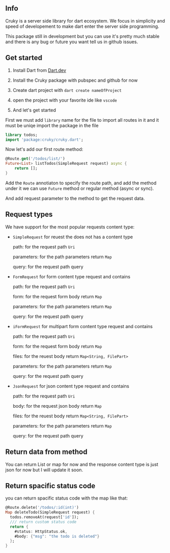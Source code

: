## Info

Cruky is a server side library for dart ecosystem. We focus in simplicity and speed of developement to make dart enter the server side programming.

This package still in development but you can use it's pretty much stable and there is any bug or future you want tell us in github issues.

## Get started

1. Install Dart from [Dart.dev](https://dart.dev/)

2. Install the Cruky package with pubspec and github for now

3. Create dart project with  `dart create nameOfProject`

4. open the project with your favorite ide like  `vscode`

5. And let's get started

First we must add `library` name for the file to import all routes in it and it must be uniqe import the package in the file

```dart
library todos;
import 'package:cruky/cruky.dart';
```

Now let's add our first route method:

```dart
@Route.get('/todos/list/')
Future<List> listTodos(SimpleRequest request) async {
    return [];
}
```

Add the `Route` annotiaton to specify the route path, and add the method under it we can use  `Future` method or regular method (async or sync).

And add request parameter to the method to get the request data.

## Request types

We have support for the most popular requests content type:

- `SimpleRequest` for reuest the does not has a content type
  
  path: for the request path `Uri`
  
  parameters: for the path parameters return `Map`
  
  query: for the request path query

- `FormRequest` for form content type request and contains 
  
  path: for the request path `Uri`
  
  form: for the request form body return `Map`
  
  parameters: for the path parameters return  `Map`
  
  query: for the request path query 

- `iFormRequest` for multipart form content type request and contains
  
  path: for the request path `Uri`
  
  form: for the request form body return `Map`
  
  files: for the reuest body return `Map<String, FilePart>`
  
  parameters: for the path parameters return `Map`
  
  query: for the request path query

- `JsonRequest` for json content type request and contains
  
  path: for the request path `Uri`
  
  body: for the request json body return `Map`
  
  files: for the reuest body return `Map<String, FilePart>`
  
  parameters: for the path parameters return `Map`
  
  query: for the request path query

## Return data from method

You can return List or map for now and the response content type is just json for now but I will update it soon.



## Return spacific status code

you can return spacific status code with the map like that:

```dart
@Route.delete('/todos/:id(int)')
Map deleteTodo(SimpleRequest request) {
  todos.removeAt(request['id']);
  /// return custom status code
  return {
    #status: HttpStatus.ok,
    #body: {"msg": "the todo is deleted"}
  };
}
```
